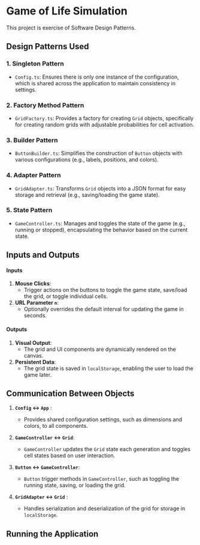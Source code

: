 # Game of Life Simulation

This project is exercise of Software Design Patterns.

## Design Patterns Used

### 1. **Singleton Pattern**
- `Config.ts`: Ensures there is only one instance of the configuration, which is shared across the application to maintain consistency in settings.

### 2. **Factory Method Pattern**
- `GridFactory.ts`: Provides a factory for creating `Grid` objects, specifically for creating random grids with adjustable probabilities for cell activation.

### 3. **Builder Pattern**
- `ButtonBuilder.ts`: Simplifies the construction of `Button` objects with various configurations (e.g., labels, positions, and colors).

### 4. **Adapter Pattern**
- `GridAdapter.ts`: Transforms `Grid` objects into a JSON format for easy storage and retrieval (e.g., saving/loading the game state).

### 5. **State Pattern**
- `GameController.ts`: Manages and toggles the state of the game (e.g., running or stopped), encapsulating the behavior based on the current state.

## **Inputs and Outputs**

#### **Inputs**
1. **Mouse Clicks**:
    - Trigger actions on the buttons to toggle the game state, save/load the grid, or toggle individual cells.
2. **URL Parameter `n`**:
    - Optionally overrides the default interval for updating the game in seconds.

#### **Outputs**
1. **Visual Output**:
    - The grid and UI components are dynamically rendered on the canvas.
2. **Persistent Data**:
    - The grid state is saved in `localStorage`, enabling the user to load the game later.

## **Communication Between Objects**

1. **`Config` ↔ `App`** :
    - Provides shared configuration settings, such as dimensions and colors, to all components.

2. **`GameController` ↔ `Grid`**:
    - `GameController` updates the `Grid` state each generation and toggles cell states based on user interaction.

3. **`Button` ↔ `GameController`**:
    - `Button` trigger methods in `GameController`, such as toggling the running state, saving, or loading the grid.

4. **`GridAdapter` ↔ `Grid`** :
    - Handles serialization and deserialization of the grid for storage in `localStorage`.

## Running the Application

